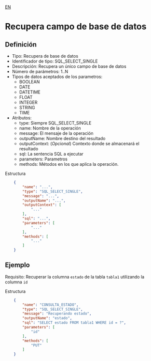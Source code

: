[EN](SQL_SELECT_SINGLE.md)
# Recupera campo de base de datos

## Definición
* Tipo: Recupera de base de datos
* Identificador de tipo: SQL_SELECT_SINGLE
* Descripción: Recupera un único campo de base de datos
* Número de parámetros: 1..N
* Tipos de datos aceptados de los parametros:
  * BOOLEAN
  * DATE
  * DATETIME
  * FLOAT
  * INTEGER
  * STRING
  * TIME
* Atributos:
  * type: Siempre SQL_SELECT_SINGLE
  * name: Nombre de la operación
  * message: El mensaje de la operación
  * outputName: Nombre destino del resultado
  * outputContext: (_Opcional_) Contexto donde se almacenará el resultado
  * sql: La sentencia SQL a ejecutar
  * parameters: Parametros
  * methods: Métodos en los que aplica la operación.

Estructura
```json
	{
		"name": "...",
		"type": "SQL_SELECT_SINGLE",
		"message": "...",
		"outputName": "...",
		"outputContext": [
			"..."
		],
		"sql": "...",
		"parameters": [
			"..."
		],
		"methods": [
			"..."
		]
	}
```
## Ejemplo

Requisito: Recuperar la columna `estado` de la tabla `tabla1` utilizando la columna `id`

Estructura
```json
	{
		"name": "CONSULTA_ESTADO",
		"type": "SQL_SELECT_SINGLE",
		"message": "Recuperando estado",
		"outputName": "estado",
		"sql": "SELECT estado FROM tabla1 WHERE id = ?",
		"parameters": [
			"id"
		],
		"methods": [
			"PUT"
		]
	}
```
